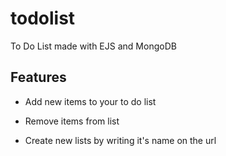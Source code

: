 # todolist
To Do List made with EJS and MongoDB

## Features

- Add new items to your to do list

- Remove items from list

- Create new lists by writing it's name on the url
